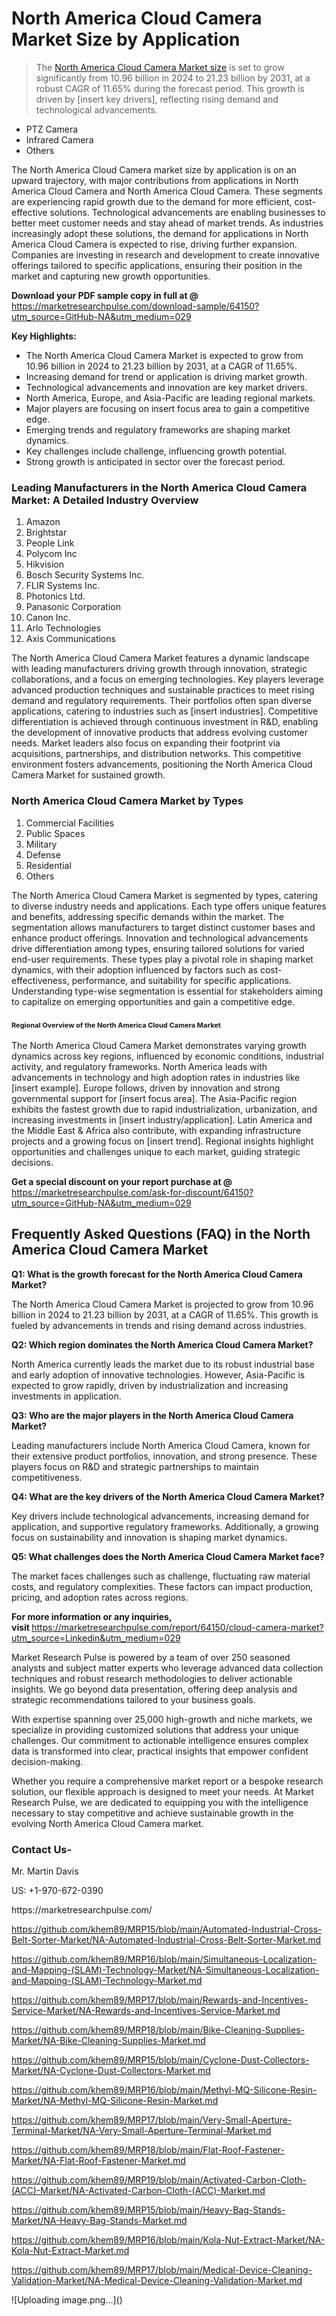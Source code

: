 <h1>North America Cloud Camera Market&nbsp;Size by Application</h1><blockquote><p>The <a href="https://marketresearchpulse.com/download-sample/64150?utm_source=GitHub-NA&amp;utm_medium=029">North America Cloud Camera Market size</a> is set to grow significantly from 10.96 billion in 2024 to 21.23 billion by 2031, at a robust CAGR of 11.65% during the forecast period. This growth is driven by [insert key drivers], reflecting rising demand and technological advancements.</p></blockquote><ul><li>PTZ Camera<li> Infrared Camera<li> Others</li></ul><p>The North America Cloud Camera market size by application is on an upward trajectory, with major contributions from applications in North America Cloud Camera and North America Cloud Camera. These segments are experiencing rapid growth due to the demand for more efficient, cost-effective solutions. Technological advancements are enabling businesses to better meet customer needs and stay ahead of market trends. As industries increasingly adopt these solutions, the demand for applications in North America Cloud Camera is expected to rise, driving further expansion. Companies are investing in research and development to create innovative offerings tailored to specific applications, ensuring their position in the market and capturing new growth opportunities.</p><p><strong>Download your PDF sample copy in full at @ </strong><a href="https://marketresearchpulse.com/download-sample/64150?utm_source=GitHub-NA&amp;utm_medium=029">https://marketresearchpulse.com/download-sample/64150?utm_source=GitHub-NA&amp;utm_medium=029</a></p><p><strong>Key Highlights: </strong></p><ul><li>The North America Cloud Camera Market is expected to grow from 10.96 billion in 2024 to 21.23 billion by 2031, at a CAGR of 11.65%.</li><li>Increasing demand for trend or application is driving market growth.</li><li>Technological advancements and innovation are key market drivers.</li><li>North America, Europe, and Asia-Pacific are leading regional markets.</li><li>Major players are focusing on insert focus area to gain a competitive edge.</li><li>Emerging trends and regulatory frameworks are shaping market dynamics.</li><li>Key challenges include challenge, influencing growth potential.</li><li>Strong growth is anticipated in sector over the forecast period.</li></ul><h3>Leading Manufacturers in the North America Cloud Camera Market: A Detailed Industry Overview</h3><ol><li>Amazon</li><li>Brightstar</li><li>People Link</li><li>Polycom Inc</li><li>Hikvision</li><li>Bosch Security Systems Inc.</li><li>FLIR Systems Inc.</li><li>Photonics Ltd.</li><li>Panasonic Corporation</li><li>Canon Inc.</li><li>Arlo Technologies</li><li>Axis Communications</li></ol><div class="flex max-w-full flex-col flex-grow"><div class="min-h-8 text-message flex w-full flex-col items-end gap-2 whitespace-normal break-words [.text-message+&amp;]:mt-5" dir="auto" data-message-author-role="assistant" data-message-id="fd8432e4-4910-450d-b182-61b7bfb0a01f" data-message-model-slug="gpt-4o"><div class="flex w-full flex-col gap-1 empty:hidden first:pt-[3px]"><div class="markdown prose w-full break-words dark:prose-invert light"><p>The North America Cloud Camera Market features a dynamic landscape with leading manufacturers driving growth through innovation, strategic collaborations, and a focus on emerging technologies. Key players leverage advanced production techniques and sustainable practices to meet rising demand and regulatory requirements. Their portfolios often span diverse applications, catering to industries such as [insert industries]. Competitive differentiation is achieved through continuous investment in R&amp;D, enabling the development of innovative products that address evolving customer needs. Market leaders also focus on expanding their footprint via acquisitions, partnerships, and distribution networks. This competitive environment fosters advancements, positioning the North America Cloud Camera Market for sustained growth.</p></div></div></div></div><h3>North America Cloud Camera Market by Types</h3><ol><li>Commercial Facilities<li> Public Spaces<li> Military<li> Defense<li> Residential<li> Others</li></ol><div class="flex max-w-full flex-col flex-grow"><div class="min-h-8 text-message flex w-full flex-col items-end gap-2 whitespace-normal break-words [.text-message+&amp;]:mt-5" dir="auto" data-message-author-role="assistant" data-message-id="084470be-0bb7-4664-bddf-5156b4f41249" data-message-model-slug="gpt-4o-mini"><div class="flex w-full flex-col gap-1 empty:hidden first:pt-[3px]"><div class="markdown prose w-full break-words dark:prose-invert light"><p>The North America Cloud Camera Market is segmented by types, catering to diverse industry needs and applications. Each type offers unique features and benefits, addressing specific demands within the market. The segmentation allows manufacturers to target distinct customer bases and enhance product offerings. Innovation and technological advancements drive differentiation among types, ensuring tailored solutions for varied end-user requirements. These types play a pivotal role in shaping market dynamics, with their adoption influenced by factors such as cost-effectiveness, performance, and suitability for specific applications. Understanding type-wise segmentation is essential for stakeholders aiming to capitalize on emerging opportunities and gain a competitive edge.</p></div></div></div></div><h3><span style="font-size: 11px;">Regional Overview of the North America Cloud Camera Market</span></h3><div class="flex max-w-full flex-col flex-grow"><div class="min-h-8 text-message flex w-full flex-col items-end gap-2 whitespace-normal break-words [.text-message+&amp;]:mt-5" dir="auto" data-message-author-role="assistant" data-message-id="e9038762-ce64-4e30-91c9-9bd413514231" data-message-model-slug="gpt-4o-mini"><div class="flex w-full flex-col gap-1 empty:hidden first:pt-[3px]"><div class="markdown prose w-full break-words dark:prose-invert light"><p>The North America Cloud Camera Market demonstrates varying growth dynamics across key regions, influenced by economic conditions, industrial activity, and regulatory frameworks. North America leads with advancements in technology and high adoption rates in industries like [insert example]. Europe follows, driven by innovation and strong governmental support for [insert focus area]. The Asia-Pacific region exhibits the fastest growth due to rapid industrialization, urbanization, and increasing investments in [insert industry/application]. Latin America and the Middle East &amp; Africa also contribute, with expanding infrastructure projects and a growing focus on [insert trend]. Regional insights highlight opportunities and challenges unique to each market, guiding strategic decisions.</p></div></div></div></div><p><strong>Get a special discount on your report purchase at @ </strong><a href="https://marketresearchpulse.com/ask-for-discount/64150?utm_source=GitHub-NA&amp;utm_medium=029">https://marketresearchpulse.com/ask-for-discount/64150?utm_source=GitHub-NA&amp;utm_medium=029</a></p><h2>Frequently Asked Questions (FAQ) in the North America Cloud Camera Market</h2><p><strong>Q1: What is the growth forecast for the North America Cloud Camera Market?</strong></p><p>The North America Cloud Camera Market is projected to grow from 10.96 billion in 2024 to 21.23 billion by 2031, at a CAGR of 11.65%. This growth is fueled by advancements in trends and rising demand across industries.</p><p><strong>Q2: Which region dominates the North America Cloud Camera Market?</strong></p><p>North America currently leads the market due to its robust industrial base and early adoption of innovative technologies. However, Asia-Pacific is expected to grow rapidly, driven by industrialization and increasing investments in application.</p><p><strong>Q3: Who are the major players in the North America Cloud Camera Market?</strong></p><p>Leading manufacturers include North America Cloud Camera, known for their extensive product portfolios, innovation, and strong presence. These players focus on R&amp;D and strategic partnerships to maintain competitiveness.</p><p><strong>Q4: What are the key drivers of the North America Cloud Camera Market?</strong></p><p>Key drivers include technological advancements, increasing demand for application, and supportive regulatory frameworks. Additionally, a growing focus on sustainability and innovation is shaping market dynamics.</p><p><strong>Q5: What challenges does the North America Cloud Camera Market face?</strong></p><p>The market faces challenges such as challenge, fluctuating raw material costs, and regulatory complexities. These factors can impact production, pricing, and adoption rates across regions.</p><p><strong>For more information or any inquiries, visit&nbsp;</strong><a href="https://marketresearchpulse.com/report/64150/cloud-camera-market?utm_source=Linkedin&utm_medium=029">https://marketresearchpulse.com/report/64150/cloud-camera-market?utm_source=Linkedin&utm_medium=029</a></p><p>Market Research Pulse is powered by a team of over 250 seasoned analysts and subject matter experts who leverage advanced data collection techniques and robust research methodologies to deliver actionable insights. We go beyond data presentation, offering deep analysis and strategic recommendations tailored to your business goals.</p><p>With expertise spanning over 25,000 high-growth and niche markets, we specialize in providing customized solutions that address your unique challenges. Our commitment to actionable intelligence ensures complex data is transformed into clear, practical insights that empower confident decision-making.</p><p>Whether you require a comprehensive market report or a bespoke research solution, our flexible approach is designed to meet your needs. At Market Research Pulse, we are dedicated to equipping you with the intelligence necessary to stay competitive and achieve sustainable growth in the evolving North America Cloud Camera market.</p><h3><strong>Contact Us-</strong></h3><p>Mr. Martin Davis</p><p>US: +1-970-672-0390</p><p>https://marketresearchpulse.com/</p><p><a href="https://github.com/khem89/MRP15/blob/main/Automated-Industrial-Cross-Belt-Sorter-Market/NA-Automated-Industrial-Cross-Belt-Sorter-Market.md">https://github.com/khem89/MRP15/blob/main/Automated-Industrial-Cross-Belt-Sorter-Market/NA-Automated-Industrial-Cross-Belt-Sorter-Market.md</a></p><p><a href="https://github.com/khem89/MRP16/blob/main/Simultaneous-Localization-and-Mapping-(SLAM)-Technology-Market/NA-Simultaneous-Localization-and-Mapping-(SLAM)-Technology-Market.md">https://github.com/khem89/MRP16/blob/main/Simultaneous-Localization-and-Mapping-(SLAM)-Technology-Market/NA-Simultaneous-Localization-and-Mapping-(SLAM)-Technology-Market.md</a></p><p><a href="https://github.com/khem89/MRP17/blob/main/Rewards-and-Incentives-Service-Market/NA-Rewards-and-Incentives-Service-Market.md">https://github.com/khem89/MRP17/blob/main/Rewards-and-Incentives-Service-Market/NA-Rewards-and-Incentives-Service-Market.md</a></p><p><a href="https://github.com/khem89/MRP18/blob/main/Bike-Cleaning-Supplies-Market/NA-Bike-Cleaning-Supplies-Market.md">https://github.com/khem89/MRP18/blob/main/Bike-Cleaning-Supplies-Market/NA-Bike-Cleaning-Supplies-Market.md</a></p><p><a href="https://github.com/khem89/MRP15/blob/main/Cyclone-Dust-Collectors-Market/NA-Cyclone-Dust-Collectors-Market.md">https://github.com/khem89/MRP15/blob/main/Cyclone-Dust-Collectors-Market/NA-Cyclone-Dust-Collectors-Market.md</a></p><p><a href="https://github.com/khem89/MRP16/blob/main/Methyl-MQ-Silicone-Resin-Market/NA-Methyl-MQ-Silicone-Resin-Market.md">https://github.com/khem89/MRP16/blob/main/Methyl-MQ-Silicone-Resin-Market/NA-Methyl-MQ-Silicone-Resin-Market.md</a></p><p><a href="https://github.com/khem89/MRP17/blob/main/Very-Small-Aperture-Terminal-Market/NA-Very-Small-Aperture-Terminal-Market.md">https://github.com/khem89/MRP17/blob/main/Very-Small-Aperture-Terminal-Market/NA-Very-Small-Aperture-Terminal-Market.md</a></p><p><a href="https://github.com/khem89/MRP18/blob/main/Flat-Roof-Fastener-Market/NA-Flat-Roof-Fastener-Market.md">https://github.com/khem89/MRP18/blob/main/Flat-Roof-Fastener-Market/NA-Flat-Roof-Fastener-Market.md</a></p><p><a href="https://github.com/khem89/MRP19/blob/main/Activated-Carbon-Cloth-(ACC)-Market/NA-Activated-Carbon-Cloth-(ACC)-Market.md">https://github.com/khem89/MRP19/blob/main/Activated-Carbon-Cloth-(ACC)-Market/NA-Activated-Carbon-Cloth-(ACC)-Market.md</a></p><p><a href="https://github.com/khem89/MRP15/blob/main/Heavy-Bag-Stands-Market/NA-Heavy-Bag-Stands-Market.md">https://github.com/khem89/MRP15/blob/main/Heavy-Bag-Stands-Market/NA-Heavy-Bag-Stands-Market.md</a></p><p><a href="https://github.com/khem89/MRP16/blob/main/Kola-Nut-Extract-Market/NA-Kola-Nut-Extract-Market.md">https://github.com/khem89/MRP16/blob/main/Kola-Nut-Extract-Market/NA-Kola-Nut-Extract-Market.md</a></p><p><a href="https://github.com/khem89/MRP17/blob/main/Medical-Device-Cleaning-Validation-Market/NA-Medical-Device-Cleaning-Validation-Market.md">https://github.com/khem89/MRP17/blob/main/Medical-Device-Cleaning-Validation-Market/NA-Medical-Device-Cleaning-Validation-Market.md</a></p>
![Uploading image.png…]()
